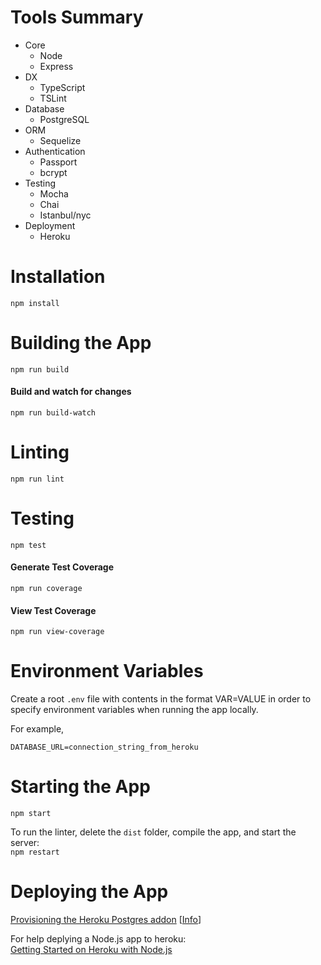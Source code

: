 Tools Summary
============
* Core
    * Node
    * Express
* DX
    * TypeScript
    * TSLint
* Database
    * PostgreSQL
* ORM
    * Sequelize
* Authentication
    * Passport 
    * bcrypt
* Testing
    * Mocha
    * Chai
    * Istanbul/nyc
* Deployment
    * Heroku

Installation
============
`npm install`

Building the App
============
`npm run build`

#### Build and watch for changes
`npm run build-watch`

Linting
============
`npm run lint`

Testing
============
`npm test`

#### Generate Test Coverage
`npm run coverage`

#### View Test Coverage
`npm run view-coverage`

Environment Variables
============

Create a root `.env` file with contents in the format VAR=VALUE in order to specify environment variables when running the app locally.

For example,
```
DATABASE_URL=connection_string_from_heroku
```

Starting the App
============

`npm start`

To run the linter, delete the `dist` folder, compile the app, and start the server:\
`npm restart`

Deploying the App
============
[Provisioning the Heroku Postgres addon](https://devcenter.heroku.com/articles/heroku-postgresql#provisioning-heroku-postgres) [[Info](https://elements.heroku.com/addons/heroku-postgresql)] 


For help deplying a Node.js app to heroku:\
[Getting Started on Heroku with Node.js](https://devcenter.heroku.com/articles/getting-started-with-nodejs)